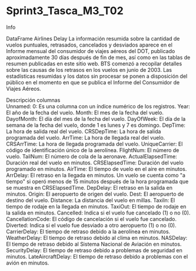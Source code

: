 # Sprint3_Tasca_M3_T02
Info 

DataFrame Airlines Delay
La información resumida sobre la cantidad de vuelos puntuales, retrasados, cancelados y desviados aparece en el Informe mensual del consumidor de viajes aéreos del DOT, publicado aproximadamente 30 días después de fin de mes, así como en las tablas de resumen publicadas en este sitio web. BTS comenzó a recopilar detalles sobre las causas de los retrasos en los vuelos en junio de 2003. Las estadísticas resumidas y los datos sin procesar se ponen a disposición del público en el momento en que se publica el Informe del Consumidor de Viajes Aéreos.

Descripción columnas  
Unnamed: 0: Es una columna con un índice numérico de los registros.
Year: El año de la fecha del vuelo.
Month: El mes de la fecha del vuelo.
DayofMonth: El día del mes de la fecha del vuelo.
DayOfWeek: El día de la semana de la fecha del vuelo, donde 1 es lunes y 7 es domingo.
DepTime: La hora de salida real del vuelo.
CRSDepTime: La hora de salida programada del vuelo.
ArrTime: La hora de llegada real del vuelo.
CRSArrTime: La hora de llegada programada del vuelo.
UniqueCarrier: El código de identificación único de la aerolínea.
FlightNum: El número de vuelo.
TailNum: El número de cola de la aeronave.
ActualElapsedTime: Duración real del vuelo en minutos.
CRSElapsedTime: Duración del vuelo programado en minutos.
AirTime: El tiempo de vuelo en el aire en minutos.
ArrDelay: El retraso en la llegada en minutos. Un vuelo se cuenta como "a tiempo" si operó menos de 15 minutos después de la hora programada que se muestra en CRSElapsedTime.
DepDelay: El retraso en la salida en minutos.
Origin: El aeropuerto de origen del vuelo.
Dest: El aeropuerto de destino del vuelo.
Distance: La distancia del vuelo en millas.
TaxiIn: El tiempo de rodaje en la llegada en minutos.
TaxiOut: El tiempo de rodaje en la salida en minutos.
Cancelled: Indica si el vuelo fue cancelado (1) o no (0).
CancellationCode: El código de cancelación si el vuelo fue cancelado.
Diverted: Indica si el vuelo fue desviado a otro aeropuerto (1) o no (0).
CarrierDelay: El tiempo de retraso debido a la aerolínea en minutos.
WeatherDelay: El tiempo de retraso debido al clima en minutos.
NASDelay: El tiempo de retraso debido al Sistema Nacional de Aviación en minutos.
SecurityDelay: El tiempo de retraso debido a problemas de seguridad en minutos.
LateAircraftDelay: El tiempo de retraso debido a problemas con el avión en minutos.

